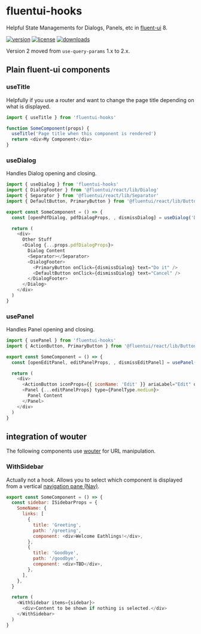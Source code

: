 # fluentui-hooks

Helpful State Managements for Dialogs, Panels, etc in [fluent-ui](https://developer.microsoft.com/en-us/fluentui#/) 8.

[![version](https://img.shields.io/npm/v/fluentui-hooks.svg?style=flat-square)](https://npmjs.org/fluentui-hooks)
[![license](https://img.shields.io/npm/l/fluentui-hooks?color=%23007a1f&style=flat-square)](https://github.com/mdornseif/fluentui-hooks/blob/master/LICENSE)
[![downloads](https://img.shields.io/npm/dm/fluentui-hooks?style=flat-square&color=%23007a1f)](https://npmcharts.com/compare/fluentui-hooks)

Version 2 moved from `use-query-params` 1.x to 2.x.

## Plain fluent-ui components

### useTitle

Helpfully if you use a router and want to change the page title depending on what is displayed.

```js
import { useTitle } from 'fluentui-hooks'

function SomeComponent(props) {
  useTitle('Page title when this component is rendered')
  return <div>My Component</div>
}
```

### useDialog

Handles Dialog opening and closing.

```js
import { useDialog } from 'fluentui-hooks'
import { DialogFooter } from '@fluentui/react/lib/Dialog'
import { Separator } from '@fluentui/react/lib/Separator'
import { DefaultButton, PrimaryButton } from '@fluentui/react/lib/Button'

export const SomeComponent = () => {
  const [openPdfDialog, pdfDialogProps, , dismissDialog] = useDialog('Dialog Title', 'Please do something.')

  return (
    <div>
      Other Stuff
      <Dialog {...props.pdfDialogProps}>
        Dialog Content
        <Separator></Separator>
        <DialogFooter>
          <PrimaryButton onClick={dismissDialog} text="Do it" />
          <DefaultButton onClick={dismissDialog} text="Cancel" />
        </DialogFooter>
      </Dialog>
    </div>
  )
}
```

### usePanel

Handles Panel opening and closing.

```js
import { usePanel } from 'fluentui-hooks'
import { ActionButton, PrimaryButton } from '@fluentui/react/lib/Button'

export const SomeComponent = () => {
  const [openEditPanel, editPanelProps, , dismissEditPanel] = usePanel('Edit User')

  return (
    <div>
      <ActionButton iconProps={{ iconName: 'Edit' }} ariaLabel="Edit" onClick={openEditPanel} />
      <Panel {...editPanelProps} type={PanelType.medium}>
        Panel Content
      </Panel>
    </div>
  )
}
```

## integration of wouter

The following components use [wouter](https://github.com/molefrog/wouter) for URL manipulation.

### WithSidebar

Actually not a hook. Allows you to select which component is displayed from a vertical [navigation pane (Nav)](https://developer.microsoft.com/en-us/fluentui#/controls/web/nav).

```js
export const SomeComponent = () => {
  const sidebar: ISidebarProps = {
    SomeName: {
      links: [
        {
          title: 'Greeting',
          path: '/greeting',
          component: <div>Welcome Eathlings!</div>,
        },
        {
          title: 'Goodbye',
          path: '/goodbye',
          component: <div>TBD</div>,
        },
      ],
    },
  }

  return (
    <WithSidebar items={sidebar}>
      <div>Content to be shown if nothing is selected.</div>
    </WithSidebar>
  )
}
```
